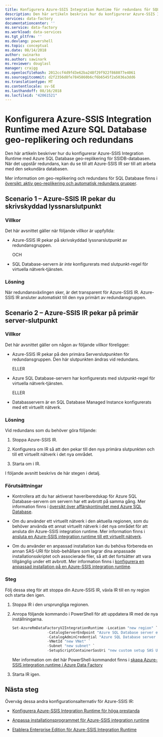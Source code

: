 ```yaml
---
title: Konfigurera Azure-SSIS Integration Runtime för redundans för SQL-databas | Microsoft Docs
description: Den här artikeln beskrivs hur du konfigurerar Azure-SSIS Integration Runtime med Azure SQL Database geo-replikering och redundans för SSIDB-databasen
services: data-factory
documentationcenter: ''
ms.service: data-factory
ms.workload: data-services
ms.tgt_pltfrm: ''
ms.devlang: powershell
ms.topic: conceptual
ms.date: 08/14/2018
author: swinarko
ms.author: sawinark
ms.reviewer: douglasl
manager: craigg
ms.openlocfilehash: 2012ccf4d9fd3e62ba248f29f922f868077e4061
ms.sourcegitcommit: d2f2356d8fe7845860b6cf6b6545f2a5036a3dd6
ms.translationtype: MT
ms.contentlocale: sv-SE
ms.lasthandoff: 08/16/2018
ms.locfileid: "42061521"
---
```

# <a name="configure-the-azure-ssis-integration-runtime-with-azure-sql-database-geo-replication-and-failover"></a>Konfigurera Azure-SSIS Integration Runtime med Azure SQL Database geo-replikering och redundans

Den här artikeln beskriver hur du konfigurerar Azure-SSIS Integration Runtime med Azure SQL Database geo-replikering för SSIDB-databasen. När det uppstår redundans, kan du se till att Azure-SSIS IR ser till att arbeta med den sekundära databasen.

Mer information om geo-replikering och redundans för SQL Database finns i [översikt: aktiv geo-replikering och automatisk redundans grupper](../sql-database/sql-database-geo-replication-overview.md).

## <a name="scenario-1---azure-ssis-ir-is-pointing-to-read-write-listener-endpoint"></a>Scenario 1 – Azure-SSIS IR pekar du skrivskyddad lyssnarslutpunkt

### <a name="conditions"></a>Villkor

Det här avsnittet gäller när följande villkor är uppfyllda:

- Azure-SSIS IR pekar på skrivskyddad lyssnarslutpunkt av redundansgruppen.

  OCH

- SQL Database-servern är *inte* konfigurerats med slutpunkt-regel för virtuella nätverk-tjänsten.

### <a name="solution"></a>Lösning

När redundansväxlingen sker, är det transparent för Azure-SSIS IR. Azure-SSIS IR ansluter automatiskt till den nya primärt av redundansgruppen.

## <a name="scenario-2---azure-ssis-ir-is-pointing-to-primary-server-endpoint"></a>Scenario 2 – Azure-SSIS IR pekar på primär server-slutpunkt

### <a name="conditions"></a>Villkor

Det här avsnittet gäller om någon av följande villkor föreligger:

- Azure-SSIS IR pekar på den primära Serverslutpunkten för redundansgruppen. Den här slutpunkten ändras vid redundans.

  ELLER

- Azure SQL Database-servern har konfigurerats med slutpunkt-regel för virtuella nätverk-tjänsten.

  ELLER

- Databasservern är en SQL Database Managed Instance konfigurerats med ett virtuellt nätverk.

### <a name="solution"></a>Lösning

Vid redundans som du behöver göra följande:

1. Stoppa Azure-SSIS IR.

2. Konfigurera om IR så att den pekar till den nya primära slutpunkten och till ett virtuellt nätverk i det nya området.

3. Starta om i IR.

I följande avsnitt beskrivs de här stegen i detalj.

### <a name="prerequisites"></a>Förutsättningar

- Kontrollera att du har aktiverat haveriberedskap för Azure SQL Database-servern om servern har ett avbrott på samma gång. Mer information finns i [översikt över affärskontinuitet med Azure SQL Database](../sql-database/sql-database-business-continuity.md).

- Om du använder ett virtuellt nätverk i den aktuella regionen, som du behöver använda ett annat virtuellt nätverk i det nya området för att ansluta din Azure-SSIS integration runtime. Mer information finns i [ansluta en Azure-SSIS integration runtime till ett virtuellt nätverk](join-azure-ssis-integration-runtime-virtual-network.md).

- Om du använder en anpassad installation kan du behöva förbereda en annan SAS-URI för blob-behållare som lagrar dina anpassade installationsskriptet och associerade filer, så att det fortsätter att vara tillgänglig under ett avbrott. Mer information finns i [konfigurera en anpassad installation på en Azure-SSIS integration runtime](how-to-configure-azure-ssis-ir-custom-setup.md).

### <a name="steps"></a>Steg

Följ dessa steg för att stoppa din Azure-SSIS IR, växla IR till en ny region och starta den igen.

1. Stoppa IR i den ursprungliga regionen.

2. Anropa följande kommando i PowerShell för att uppdatera IR med de nya inställningarna.

    ```powershell
    Set-AzureRmDataFactoryV2IntegrationRuntime -Location "new region" `
                    -CatalogServerEndpoint "Azure SQL Database server endpoint" `
                    -CatalogAdminCredential "Azure SQL Database server admin credentials" `
                    -VNetId "new VNet" `
                    -Subnet "new subnet" `
                    -SetupScriptContainerSasUri "new custom setup SAS URI"
    ```

    Mer information om det här PowerShell-kommandot finns i [skapa Azure-SSIS integration runtime i Azure Data Factory](create-azure-ssis-integration-runtime.md)

3. Starta IR igen.

## <a name="next-steps"></a>Nästa steg

Överväg dessa andra konfigurationsalternativ för Azure-SSIS IR:

- [Konfigurera Azure-SSIS Integration Runtime för höga prestanda](configure-azure-ssis-integration-runtime-performance.md)

- [Anpassa installationsprogrammet för Azure-SSIS integration runtime](how-to-configure-azure-ssis-ir-custom-setup.md)

- [Etablera Enterprise Edition för Azure-SSIS Integration Runtime](how-to-configure-azure-ssis-ir-enterprise-edition.md)
